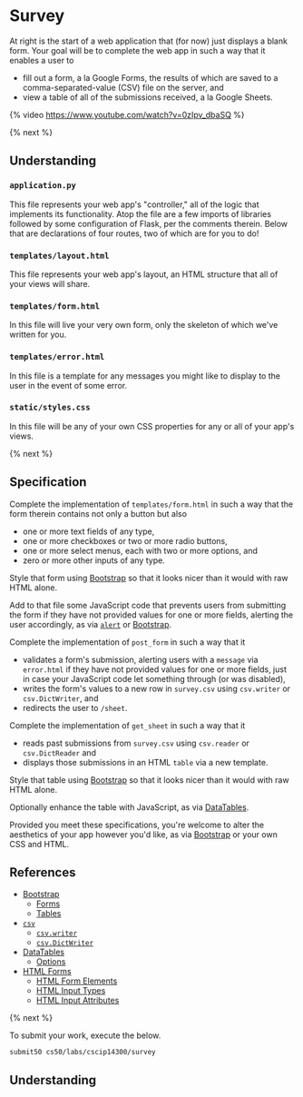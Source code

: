# Survey

At right is the start of a web application that (for now) just displays a blank form. Your goal will be to complete the web app in such a way that it enables a user to

* fill out a form, a la Google Forms, the results of which are saved to a comma-separated-value (CSV) file on the server, and
* view a table of all of the submissions received, a la Google Sheets.

{% video https://www.youtube.com/watch?v=0zIpv_dbaSQ %}

{% next %}

## Understanding

### `application.py`

This file represents your web app's "controller," all of the logic that implements its functionality. Atop the file are a few imports of libraries followed by some configuration of Flask, per the comments therein. Below that are declarations of four routes, two of which are for you to do!

### `templates/layout.html`

This file represents your web app's layout, an HTML structure that all of your views will share.


### `templates/form.html`

In this file will live your very own form, only the skeleton of which we've written for you.

### `templates/error.html`

In this file is a template for any messages you might like to display to the user in the event of some error.

### `static/styles.css`

In this file will be any of your own CSS properties for any or all of your app's views.

{% next %}

## Specification

Complete the implementation of `templates/form.html` in such a way that the form therein contains not only a button but also

* one or more text fields of any type,
* one or more checkboxes or two or more radio buttons,
* one or more select menus, each with two or more options, and
* zero or more other inputs of any type.

Style that form using [Bootstrap](http://getbootstrap.com/docs/4.1/components/forms/) so that it looks nicer than it would with raw HTML alone.

Add to that file some JavaScript code that prevents users from submitting the form if they have not provided values for one or more fields, alerting the user accordingly, as via [`alert`](https://www.w3schools.com/jsref/met_win_alert.asp) or [Bootstrap](http://getbootstrap.com/docs/4.1/components/forms/#validation).

Complete the implementation of `post_form` in such a way that it

* validates a form's submission, alerting users with a `message` via `error.html` if they have not provided values for one or more fields, just in case your JavaScript code let something through (or was disabled),
* writes the form's values to a new row in `survey.csv` using `csv.writer` or `csv.DictWriter`, and
* redirects the user to `/sheet`.

Complete the implementation of `get_sheet` in such a way that it

* reads past submissions from `survey.csv` using `csv.reader` or `csv.DictReader` and
* displays those submissions in an HTML `table` via a new template.

Style that table using [Bootstrap](http://getbootstrap.com/docs/4.1/content/tables/) so that it looks nicer than it would with raw HTML alone.

Optionally enhance the table with JavaScript, as via [DataTables](https://datatables.net/examples/styling/bootstrap4).

Provided you meet these specifications, you're welcome to alter the aesthetics of your app however you'd like, as via [Bootstrap](http://getbootstrap.com/docs/4.1/) or your own CSS and HTML.

## References

* [Bootstrap](http://getbootstrap.com/docs/4.1/)
    * [Forms](https://getbootstrap.com/docs/4.1/components/forms/)
    * [Tables](https://getbootstrap.com/docs/4.1/content/tables/)
* [`csv`](https://docs.python.org/3/library/csv.html)
    * [`csv.writer`](https://docs.python.org/3/library/csv.html#csv.writer)
    * [`csv.DictWriter`](https://docs.python.org/3/library/csv.html#csv.DictWriter)
* [DataTables](https://datatables.net/examples/styling/bootstrap4)
    * [Options](https://datatables.net/reference/option/)
* [HTML Forms](https://www.w3schools.com/html/html_forms.asp)
    * [HTML Form Elements](https://www.w3schools.com/html/html_form_elements.asp)
    * [HTML Input Types](https://www.w3schools.com/html/html_form_input_types.asp)
    * [HTML Input Attributes](https://www.w3schools.com/html/html_form_attributes.asp)

{% next %}

To submit your work, execute the below.

```
submit50 cs50/labs/cscip14300/survey
```

## Understanding
